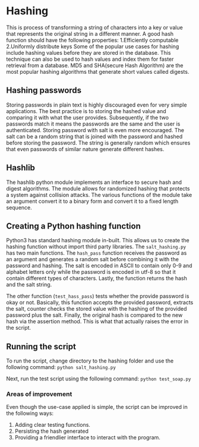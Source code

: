 # Hashing
This is process of transforming a string of characters into a key or value that represents the original string in a different manner. A good hash function should have the following properties:
1.Efficiently computable
2.Uniformly distribute keys
Some of the popular use cases for hashing include hashing values before they are stored in the database. This technique can also be used to hash values and index them for faster retrieval from a database. MD5 and SHA(secure Hash Algorithm) are the most popular hashing algorithms that generate short values called digests. 

## Hashing passwords
Storing passwords in plain text is highly discouraged even for very simple applications. The best practice is to storing the hashed value and comparing it with what the user provides. Subsequently, if the two passwords match it means the passwords are the same and the user is authenticated. Storing password with salt is even more encouraged. The salt can be a random string that is joined with the password and hashed before storing the password. The string is generally random which ensures that even passwords of similar nature generate different hashes.

## Hashlib
The hashlib python module implements an interface to secure hash and digest algorithms. The module allows for randomized hashing that protects a system against collision attacks. The various functions of the module take an argument convert it to a binary form and convert it to a fixed length sequence.

## Creating a Python hashing function
Python3 has standard hashing module in-built. This allows  us to create the hashing function without import third party libraries. The `salt_hashing.py` has two main functions. The `hash_pass` function receives the password as an argument and generates a random salt before combining it with the password and hashing. The salt is encoded in ASCII to contain only 0-9 and alphabet letters only while the password is encoded in utf-8 so that it contain different types of characters.  Lastly, the function returns the hash and the salt string.

The other function (`test_hass_pass`) tests whether the provide password is okay or not. Basically, this function accepts the provided password, extracts the salt, counter checks the stored value with the hashing of the provided password plus the salt. Finally, the original hash is compared to the new hash via the assertion method. This is what that actually raises the error in the script.

## Running the script
To run the script, change directory to the hashing folder and use the following command:
`python salt_hashing.py`

Next, run the test script using the following command:
`python test_soap.py`

### Areas of improvement
Even though the use-case applied is simple, the script can be improved in the following ways:
1. Adding clear testing functions.
2. Persisting the hash generated
3. Providing a friendlier interface to interact with the program.
